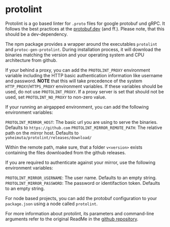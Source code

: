 # protolint

Protolint is a go based linter for `.proto` files for google protobuf und gRPC. It follows the best practices at the [protobuf.dev](https://protobuf.dev/programming-guides/style/) (and ff.). Please note, that this should be a dev-dependency.

The npm package provides a wrapper around the executables `protolint` and `protoc-gen-protolint`. During installation process, it will download the binaries matching the version and your operating system and CPU architecture from github.

If your behind a proxy, you can add the `PROTOLINT_PROXY` environment variable including the HTTP basic authentication information like username and password. **NOTE** that this will take precedence of the system `HTTP_PROXY`/`HTTPS_PROXY` environment variables. If these variables should be used, do not use `PROTOLINT_PROXY`. If a proxy server is set that should not be used, set `PROTOLINT_NO_PROXY` to non-zero value.

If your running an airgapped environment, you can add the following environment variables:

`PROTOLINT_MIRROR_HOST`: The basic url you are using to serve the binaries. Defaults to `https://github.com`
`PROTOLINT_MIRROR_REMOTE_PATH`: The relative path on the mirror host. Defaults to `yoheimuta/protolint/releases/download/`

Within the remote path, make sure, that a folder `v<version>` exists containing the files downloaded from the github releases.

If you are required to authenticate against your mirror, use the following environment variables:

`PROTOLINT_MIRROR_USERNAME`: The user name. Defaults to an empty string.
`PROTOLINT_MIRROR_PASSWORD`: The password or identifaction token. Defaults to an empty string.

For node based projects, you can add the protobuf configuration to your `package.json` using a node called `protolint`.

For more information about protolint, its parameters and command-line arguments refer to the original ReadMe in the [github repository](https://github.com/maramkhaledn/protolint).
